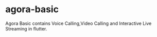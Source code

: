 # agora-basic
Agora Basic contains  Voice Calling,Video Calling and Interactive Live Streaming in flutter.
